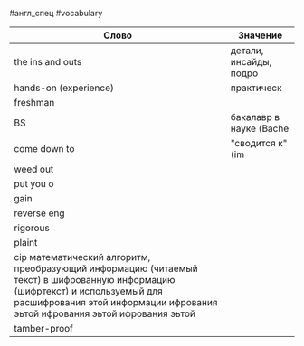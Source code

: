 #англ_спец #vocabulary 

| Слово                 | Значение                                                                                                                                                    |
| --------------------- | -------------------------------------------------------------------------------------------------------------------------------------------------------- |
| the ins and outs      | детали, инсайды, подро                                                                                                                                      |
| hands-on (experience) | практическ                                                                                                                                                  |
| freshman              |                                                                                                                                                             |
| BS                    | бакалавр в науке (Bache                                                                                                                                     |
| come down to          | "сводится к" (im                                                                                                                                            |
| weed out                                                                                                                                                                            |
| put you o                                                                                                                                                                           |
| gain                                                                                                                                                                                |
| reverse eng                                                                                                                                                                         |
| rigorous                                                                                                                                                                                                                                                                                                                                                                                                                                                                                                                                                            |
| plaint                                                                                                                                                                              |
| cip                                                                                                                                                             математический алгоритм, преобразующий информацию (читаемый текст) в шифрованную информацию (шифртекст) и используемый для расшифрования этой информации ифрования эьтой  ифрования эьтой  ифрования эьтой  |
| tamber-proof                                                                                                                                                                                                                                                                                                                                                                |
